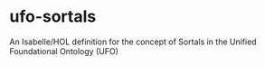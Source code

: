 # ufo-sortals
An Isabelle/HOL definition for the concept of Sortals in the Unified Foundational Ontology (UFO)
